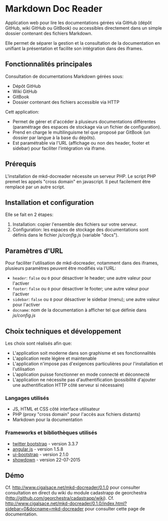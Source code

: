 # Markdown Doc Reader

Application web pour lire les documentations gérées via GitHub (dépôt GitHub, wiki GitHub ou GitBook) ou accessibles directement dans un simple dossier contenant des fichiers Markdown.

Elle permet de séparer la gestion et la consultation de la documentation en unifiant la présentation et facilite son intégration dans des iframes.


## Fonctionnalités principales

Consultation de documentations Markdown gérées sous:
- Dépôt GitHub
- Wiki GitHub
- GitBook
- Dossier contenant des fichiers accessible via HTTP

Cett application:
- Permet de gérer et d'accéder à plusieurs documentations différentes (paramétrage des espaces de stockage via un fichier de configuration).
- Prend en charge le multilinguisme tel que proposé par GitBook (un dossier par langue à la base du dépôts).
- Est paramétrable via l'URL (affichage ou non des header, footer et sidebar) pour faciliter l'intégration via iframe.


## Prérequis

L'installation de mkd-docreader nécessite un serveur PHP. Le script PHP premet les appels "cross domain" en javascript. Il peut facilement être remplacé par un autre script.


## Installation et configuration

Elle se fait en 2 étapes:

1. Installation: copier l'ensemble des fichiers sur votre serveur.
2. Configuration: les espaces de stockage des documentations sont définis dans le fichier _js/config.js_ (variable "docs").


## Paramètres d'URL

Pour faciliter l'utilisation de mkd-docreader, notamment dans des iframes, plusieurs paramètres peuvent être modifiés via l'URL:

- `header`: `false` ou `0` pour désactiver le header; une autre valeur pour l'activer
- `footer`: `false` ou `0` pour désactiver le footer; une autre valeur pour l'activer
- `sidebar`: `false` ou `0` pour désactiver le sidebar (menu); une autre valeur pour l'activer
- `docname`: nom de la documentation à afficher tel que définie dans _js/config.js_


## Choix techniques et développement

Les choix sont réalisés afin que:

- L'application soit moderne dans son graphisme et ses fonctionnalités
- L'application reste légère et maintenable
- L'application n'impose pas d'exigences particulières pour l'installation et l'utilisation
- L'application puisse fonctionner en mode connecté et déconnecté
- L'application ne nécessite pas d'authentification (possibilité d'ajouter une authentification HTTP côté serveur si nécessaire)

### Langages utilisés

- JS, HTML et CSS côté interface utilisateur
- PHP (proxy "cross domain" pour l'accès aux fichiers distants)
- Markdown pour la documentation

### Frameworks et bibliothèques utilisés

- [twitter bootstrap](http://getbootstrap.com/) - version 3.3.7
- [angular js](https://angularjs.org/) - version 1.5.8
- [ui-bootstrap](https://angular-ui.github.io/bootstrap/) - version 2.1.0
- [showdown](https://github.com/showdownjs/showdown) - version 22-07-2015


## Démo

Cf. <http://www.cigalsace.net/mkd-docreader/0.1.0> pour consulter consultation en direct du wiki du module cadastrapp de georchestra (<http://github.com/georchestra/cadastrapp/wiki>).
Cf. <http://www.cigalsace.net/mkd-docreader/0.1.0/index.html?sidebar=0&docname=mkd-docreader> pour consulter cette page de documentation.
